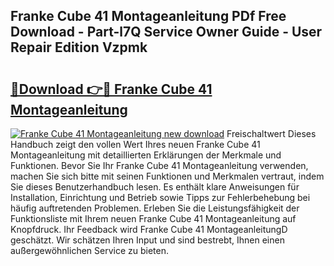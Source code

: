 ## Franke Cube 41 Montageanleitung PDf Free Download - Part-l7Q Service Owner Guide - User Repair Edition Vzpmk

# <h2><a href="http://df6uwn6.blite.top/?on=Franke+Cube+41+Montageanleitung">🔗Download 👉🔴 Franke Cube 41 Montageanleitung</a></h2>

[![Franke Cube 41 Montageanleitung new download](https://i.imgur.com/lujVjoI.png)](http://df6uwn6.blite.top/?on=Franke+Cube+41+Montageanleitung)
Freischaltwert Dieses Handbuch zeigt den vollen Wert Ihres neuen Franke Cube 41 Montageanleitung mit detaillierten Erklärungen der Merkmale und Funktionen. Bevor Sie Ihr Franke Cube 41 Montageanleitung verwenden, machen Sie sich bitte mit seinen Funktionen und Merkmalen vertraut, indem Sie dieses Benutzerhandbuch lesen. Es enthält klare Anweisungen für Installation, Einrichtung und Betrieb sowie Tipps zur Fehlerbehebung bei häufig auftretenden Problemen. Erleben Sie die Leistungsfähigkeit der Funktionsliste mit Ihrem neuen Franke Cube 41 Montageanleitung auf Knopfdruck. Ihr Feedback wird Franke Cube 41 MontageanleitungD geschätzt. Wir schätzen Ihren Input und sind bestrebt, Ihnen einen außergewöhnlichen Service zu bieten.
